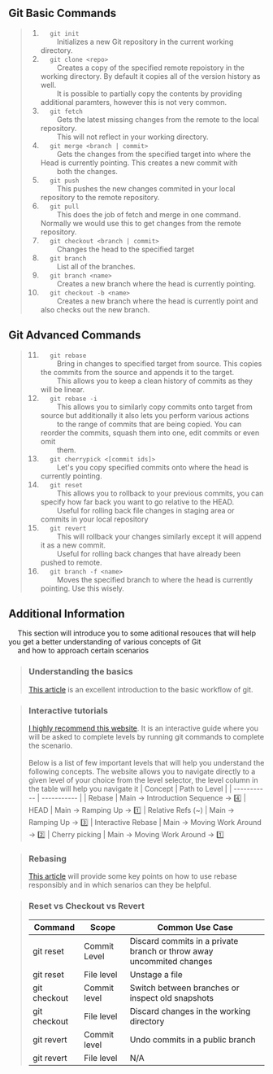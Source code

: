 ## Git Basic Commands


> 1. &emsp; `git init` <br>  &emsp;&emsp; Initializes a new Git repository in the current working directory.<br>
> 1. &emsp; `git clone <repo>` <br>  &emsp;&emsp; Creates a copy of the specified remote repoistory in the working directory. By default it copies all of the version history as well. <br> &emsp;&emsp; It is possible to partially copy the contents by providing additional paramters, however this is not very common.<br>
> 2. &emsp; `git fetch` <br> &emsp;&emsp; Gets the latest missing changes from the remote to the local repository. <br> &emsp;&emsp; This will not reflect in your working directory.<br>
> 3. &emsp; `git merge <branch | commit>` <br>  &emsp;&emsp;  Gets the changes from the specified target into where the Head is currently pointing. This creates a new commit with <br> &emsp;&emsp; both the changes.<br>
> 4. &emsp; `git push` <br>  &emsp;&emsp; This pushes the new changes commited in your local repository to the remote repository.<br> 
> 5. &emsp; `git pull` <br>  &emsp;&emsp; This does the job of fetch and merge in one command. Normally we would use this to get changes from the remote repository.<br>
> 6. &emsp; `git checkout <branch | commit>` <br>  &emsp;&emsp; Changes the head to the specified target
> 6. &emsp; `git branch` <br>  &emsp;&emsp; List all of the branches.<br>
> 6. &emsp; `git branch <name>` <br>  &emsp;&emsp; Creates a new branch where the head is currently pointing.<br>
> 6. &emsp; `git checkout -b <name>` <br>  &emsp;&emsp; Creates a new branch where the head is currently point and also checks out the new branch.<br>




## Git Advanced Commands

> 11. &emsp; `git rebase` <br>  &emsp;&emsp; Bring in changes to specified target from source. This copies the commits from the source and appends it to the target. <br> &emsp;&emsp; This allows you to keep a clean history of commits as they will be linear. 
> 11. &emsp; `git rebase -i` <br>  &emsp;&emsp; This allows you to similarly copy commits onto target from source but additionally it also lets you perform various actions <br> &emsp;&emsp; to the range of commits that are being copied. You can reorder the commits, squash them into one, edit commits or even omit <br> &emsp;&emsp; them.   
> 11. &emsp; `git cherrypick <[commit ids]>` <br>  &emsp;&emsp; Let's you copy specified commits onto where the head is currently pointing.  
> 11. &emsp; `git reset` <br>  &emsp;&emsp; This allows you to rollback to your previous commits, you can specify how far back you want to go relative to the HEAD. <br> &emsp;&emsp;  Useful for rolling back file changes in staging area or commits in your local repository  
> 11. &emsp; `git revert` <br>  &emsp;&emsp; This will rollback your changes similarly except it will append it as a new commit. <br> &emsp;&emsp; Useful for rolling back changes that have already been pushed to remote.
> 11. &emsp; `git branch -f <name>` <br>  &emsp;&emsp; Moves the specified branch to where the head is currently pointing. Use this wisely.

## Additional Information

&emsp; This section will introduce you to some aditional resouces that will help you get a better understanding of various concepts of Git <br> &emsp; and how to  approach certain scenarios

> ### **Understanding the basics**
> [This article](https://agripongit.vincenttunru.com/) is an excellent introduction to the basic workflow of git. 

> ### **Interactive tutorials**
> [I highly recommend this website](https://learngitbranching.js.org/). It is an interactive guide where you will be asked to complete levels by running git commands to complete the scenario. <br><br>  Below is a list of few important levels that will help you understand the following concepts. The website allows you to navigate directly to a given level of your choice from the level selector, the level column in the table will help you navigate it
>| Concept | Path to Level | 
>| ----------- | ----------- |
>| Rebase |  Main &rarr; Introduction Sequence &rarr; 4️⃣
>| HEAD |  Main &rarr; Ramping Up &rarr; 1️⃣
>| Relative Refs (~) |  Main &rarr; Ramping Up &rarr; 3️⃣
>| Interactive Rebase |  Main &rarr; Moving Work Around &rarr; 2️⃣
>| Cherry picking |  Main &rarr; Moving Work Around &rarr; 1️⃣





> ### **Rebasing**
> [This article](https://www.atlassian.com/git/tutorials/merging-vs-rebasing) will provide some key points on how to use rebase responsibly and in which senarios can they be helpful.

>### **Reset vs Checkout vs Revert**
>| Command | Scope | Common Use Case |
>| ----------- | ----------- | ----------- |
>| git reset | Commit Level | Discard commits in a private branch or throw away uncommited changes 
>| git reset | File level | Unstage a file 
>| git checkout | Commit level | Switch between branches or inspect old snapshots 
>| git checkout | File level | Discard changes in the working directory
>| git revert | Commit level | Undo commits in a public branch
>| git revert | File level | N/A

